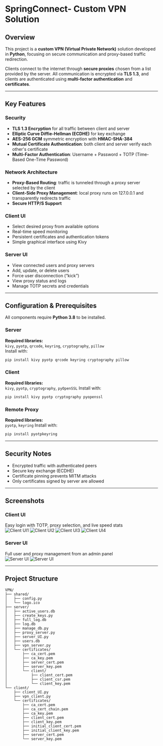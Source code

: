 # SpringConnect- Custom VPN Solution

## Overview
This project is a **custom VPN (Virtual Private Network)** solution developed in **Python**, focusing on secure communication and proxy-based traffic redirection.

Clients connect to the internet through **secure proxies** chosen from a list provided by the server. All communication is encrypted via **TLS 1.3**, and clients are authenticated using **multi-factor authentication** and **certificates**.

---

## Key Features

### Security
- **TLS 1.3 Encryption** for all traffic between client and server
- **Elliptic Curve Diffie-Hellman (ECDHE)** for key exchange
- **AES-256 GCM** symmetric encryption with **HMAC-SHA-384**
- **Mutual Certificate Authentication**: both client and server verify each other's certificate
- **Multi-Factor Authentication**: Username + Password + TOTP (Time-Based One-Time Password)

### Network Architecture
- **Proxy-Based Routing**: traffic is tunneled through a proxy server selected by the client
- **Client-Side Proxy Management**: local proxy runs on 127.0.0.1 and transparently redirects traffic
- **Secure HTTP/S Support**

### Client UI
- Select desired proxy from available options
- Real-time speed monitoring
- Persistent certificates and authentication tokens
- Simple graphical interface using Kivy

### Server UI
- View connected users and proxy servers
- Add, update, or delete users
- Force user disconnection (“kick”)
- View proxy status and logs
- Manage TOTP secrets and credentials

---
## Configuration & Prerequisites

All components require **Python 3.8** to be installed.

### Server
**Required libraries:**  
`kivy`, `pyotp`, `qrcode`, `keyring`, `cryptography`, `pillow`  
Install with:
```bash
pip install kivy pyotp qrcode keyring cryptography pillow
```
### Client
**Required libraries:**  
`kivy`, `pyotp`, `cryptography`, `pyOpenSSL` 
Install with:
```bash
pip install kivy pyotp cryptography pyopenssl
```
### Remote Proxy
**Required libraries:**  
`pyotp`, `keyring`
Install with:
```bash
pip install pyotpkeyring
```

---

## Security Notes

- Encrypted traffic with authenticated peers
- Secure key exchange (ECDHE)
- Certificate pinning prevents MITM attacks
- Only certificates signed by server are allowed

---

## Screenshots

### Client UI
Easy login with TOTP, proxy selection, and live speed stats  
![Client UI1](https://github.com/user-attachments/assets/38f39a0f-9f2a-4978-83f5-243960a18821)
![Client UI2](https://github.com/user-attachments/assets/d59745ca-2a5b-4913-8963-1ed4f1232bb8)
![Client UI3](https://github.com/user-attachments/assets/6bb92572-9bd7-4cdc-90d5-a055a5089472)
![Client UI4](https://github.com/user-attachments/assets/086c8f92-cea4-42b5-9299-1d73034758ca)

### Server UI
Full user and proxy management from an admin panel  
![Server UI](https://github.com/user-attachments/assets/a90ae0db-8c7b-4b84-819d-658b69e6ba86)
![Server UI](https://github.com/user-attachments/assets/11be1bf7-972f-448a-827f-52986532e9b0)

---

## Project Structure


```text
VPN/
├── shared/
│   ├── config.py
│   └── logo.ico
├── server/
│   ├── active_users.db
│   ├── create_keys.py
│   ├── full_log.db
│   ├── log.db
│   ├── manage_db.py
│   ├── proxy_server.py
│   ├── server_UI.py
│   ├── users.db
│   ├── vpn_server.py
│   └── certificates/
│       ├── ca_cert.pem
│       ├── ca_key.pem
│       ├── server_cert.pem
│       ├── server_key.pem
│       └── client/
│           ├── client_cert.pem
│           ├── client_csr.pem
│           └── client_key.pem
└── client/
    ├── client_UI.py
    ├── vpn_client.py
    └── certificates/
        ├── ca_cert.pem
        ├── ca_cert_chain.pem
        ├── ca_key.pem
        ├── client_cert.pem
        ├── client_key.pem
        ├── initial_client_cert.pem
        ├── initial_client_key.pem
        ├── server_cert.pem
        └── server_key.pem

